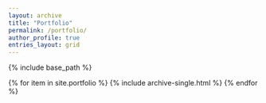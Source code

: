 ```yaml
---
layout: archive
title: "Portfolio"
permalink: /portfolio/
author_profile: true
entries_layout: grid
---
```


{% include base_path %}

{% for item in site.portfolio %}
  {% include archive-single.html %}
{% endfor %}
